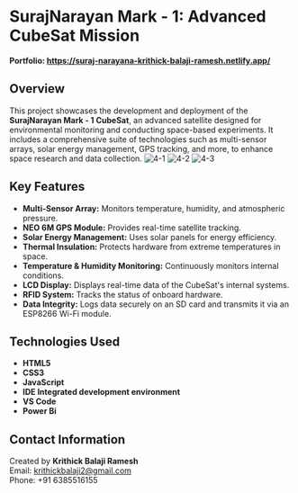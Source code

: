 # SurajNarayan Mark - 1: Advanced CubeSat Mission 
**Portfolio: https://suraj-narayana-krithick-balaji-ramesh.netlify.app/**

## Overview
This project showcases the development and deployment of the **SurajNarayan Mark - 1 CubeSat**, an advanced satellite designed for environmental monitoring and conducting space-based experiments. It includes a comprehensive suite of technologies such as multi-sensor arrays, solar energy management, GPS tracking, and more, to enhance space research and data collection.
![4-1](https://github.com/user-attachments/assets/a3b14fe7-6016-4264-87f9-7641b6d506f4)
![4-2](https://github.com/user-attachments/assets/2ccdd344-47db-4bd0-a550-f43e3c92399c)
![4-3](https://github.com/user-attachments/assets/826be7c5-b337-4b44-bba5-9b5f78d7fc92)

## Key Features
- **Multi-Sensor Array:** Monitors temperature, humidity, and atmospheric pressure.
- **NEO 6M GPS Module:** Provides real-time satellite tracking.
- **Solar Energy Management:** Uses solar panels for energy efficiency.
- **Thermal Insulation:** Protects hardware from extreme temperatures in space.
- **Temperature & Humidity Monitoring:** Continuously monitors internal conditions.
- **LCD Display:** Displays real-time data of the CubeSat's internal systems.
- **RFID System:** Tracks the status of onboard hardware.
- **Data Integrity:** Logs data securely on an SD card and transmits it via an ESP8266 Wi-Fi module.

## Technologies Used
- **HTML5**
- **CSS3**
- **JavaScript**
- **IDE Integrated development environment**
- **VS Code**
- **Power Bi**

## Contact Information
Created by **Krithick Balaji Ramesh**  
Email: [krithickbalaji2@gmail.com](mailto:krithickbalaji2@gmail.com)  
Phone: +91 6385516155  
